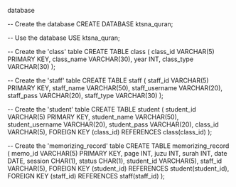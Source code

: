 database


-- Create the database
CREATE DATABASE ktsna_quran;

-- Use the database
USE ktsna_quran;

-- Create the 'class' table
CREATE TABLE class (
    class_id VARCHAR(5) PRIMARY KEY,
    class_name VARCHAR(30),
    year INT,
    class_type VARCHAR(30)
);

-- Create the 'staff' table
CREATE TABLE staff (
    staff_id VARCHAR(5) PRIMARY KEY,
    staff_name VARCHAR(50),
    staff_username VARCHAR(20),
    staff_pass VARCHAR(20),
    staff_type VARCHAR(30)
);

-- Create the 'student' table
CREATE TABLE student (
    student_id VARCHAR(5) PRIMARY KEY,
    student_name VARCHAR(50),
    student_username VARCHAR(20),
    student_pass VARCHAR(20),
    class_id VARCHAR(5),
    FOREIGN KEY (class_id) REFERENCES class(class_id)
);

-- Create the 'memorizing_record' table
CREATE TABLE memorizing_record (
    memo_id VARCHAR(5) PRIMARY KEY,
    page INT,
    juzu INT,
    surah INT,
    date DATE,
    session CHAR(1),
    status CHAR(1),
    student_id VARCHAR(5),
    staff_id VARCHAR(5),
    FOREIGN KEY (student_id) REFERENCES student(student_id),
    FOREIGN KEY (staff_id) REFERENCES staff(staff_id)
);
